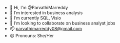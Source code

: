 - 👋 Hi, I’m @ParvathiMarreddy
- 👀 I’m interested in business analysis
- 🌱 I’m currently SQL, Visio
- 💞️ I’m looking to collaborate on business analyst jobs
- 📫 parvathimarreddy08@gmail.com
- 😄 Pronouns: She/Her
<!---
ParvathiMarreddy/ParvathiMarreddy is a ✨ special ✨ repository because its `README.md` (this file) appears on your GitHub profile.
You can click the Preview link to take a look at your changes.
--->
